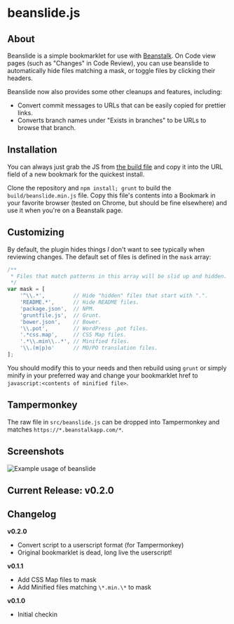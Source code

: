 beanslide.js
===

About
---

Beanslide is a simple bookmarklet for use with [Beanstalk](http://beanstalkapp.com/). On Code view pages (such as
"Changes" in Code Review), you can use beanslide to automatically hide files matching a mask, or toggle files by
clicking their headers.

Beanslide now also provides some other cleanups and features, including:

* Convert commit messages to URLs that can be easily copied for prettier links.
* Converts branch names under "Exists in branches" to be URLs to browse that branch.

Installation
---
You can always just grab the JS from [the build file](/build/beanslide.min.js) and copy it into the URL field of a new
bookmark for the quickest install.

Clone the repository and `npm install; grunt` to build the `build/beanslide.min.js` file. Copy this file's contents
into a Bookmark in your favorite browser (tested on Chrome, but should be fine elsewhere) and use it when you're on a
Beanstalk page.

Customizing
---
By default, the plugin hides things _I_ don't want to see typically when reviewing changes. The default set of
files is defined in the `mask` array:

```javascript
/**
 * Files that match patterns in this array will be slid up and hidden.
 */
var mask = [
	'^\\.*',         // Hide "hidden" files that start with ".".
	'README.*',      // Hide README files.
	'package.json',  // NPM.
	'gruntfile.js',  // Grunt.
	'bower.json',    // Bower.
	'\\.pot',        // WordPress .pot files.
	'.*css.map',     // CSS Map files.
	'.*\\.min\\..*', // Minified files.
	'\\.(m|p)o'      // MO/PO translation files.
];
```

You should modify this to your needs and then rebuild using `grunt` or simply minify in your preferred way and change
your bookmarklet href to `javascript:<contents of minified file>`.

Tampermonkey
---
The raw file in `src/beanslide.js` can be dropped into Tampermonkey and matches `https://*.beanstalkapp.com/*`.

Screenshots
---
![Example usage of beanslide](/../screenshots/screenshots/beanslide.gif?raw=true "Example usage of beanslide")

Current Release: v0.2.0
---

Changelog
---
**v0.2.0**
* Convert script to a userscript format (for Tampermonkey)
* Original bookmarklet is dead, long live the userscript!

**v0.1.1**
* Add CSS Map files to mask
* Add Minified files matching `\*.min.\*` to mask

**v0.1.0**
* Initial checkin
